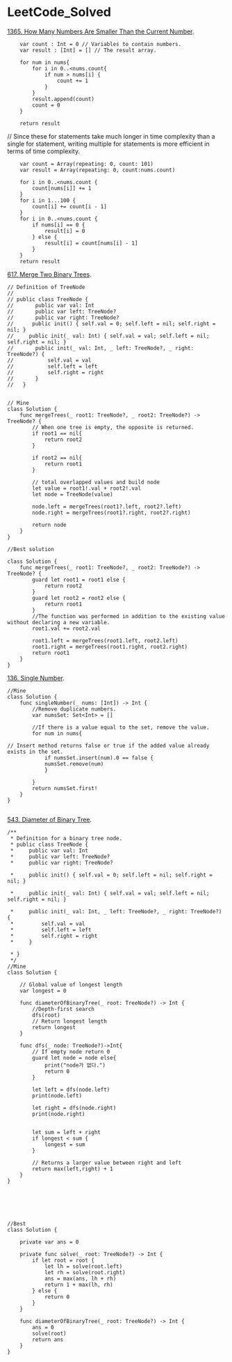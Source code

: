 # LeetCode_Solved


[1365. How Many Numbers Are Smaller Than the Current Number](https://leetcode.com/problems/how-many-numbers-are-smaller-than-the-current-number/).



        var count : Int = 0 // Variables to contain numbers.
        var result : [Int] = [] // The result array.
        
        for num in nums{
            for i in 0..<nums.count{
                if num > nums[i] {
                    count += 1
                }
            }
            result.append(count)
            count = 0
        }
         
        return result


// Since these for statements take much longer in time complexity than a single for statement, writing multiple for statements is more efficient in terms of time complexity.

        var count = Array(repeating: 0, count: 101)
        var result = Array(repeating: 0, count:nums.count)

        for i in 0..<nums.count {
            count[nums[i]] += 1
        }
        for i in 1...100 { 
            count[i] += count[i - 1]
        }
        for i in 0..<nums.count { 
            if nums[i] == 0 { 
                result[i] = 0
            } else { 
                result[i] = count[nums[i] - 1]
            }
        }
        return result

[617. Merge Two Binary Trees](https://leetcode.com/problems/merge-two-binary-trees/).
```
// Definition of TreeNode
//
// public class TreeNode {
//       public var val: Int
//       public var left: TreeNode?
//       public var right: TreeNode?
//      public init() { self.val = 0; self.left = nil; self.right = nil; }
//     public init(_ val: Int) { self.val = val; self.left = nil; self.right = nil; }
//       public init(_ val: Int, _ left: TreeNode?, _ right: TreeNode?) {
//           self.val = val
//           self.left = left
//           self.right = right
//       }
//   }


// Mine
class Solution {
    func mergeTrees(_ root1: TreeNode?, _ root2: TreeNode?) -> TreeNode? {
        // When one tree is empty, the opposite is returned.
        if root1 == nil{
            return root2
        }
        
        if root2 == nil{
            return root1
        }
        
        // total overlapped values and build node
        let value = root1!.val + root2!.val 
        let node = TreeNode(value)
        
        node.left = mergeTrees(root1?.left, root2?.left)
        node.right = mergeTrees(root1?.right, root2?.right)
        
        return node
    }
}

//Best solution

class Solution {
    func mergeTrees(_ root1: TreeNode?, _ root2: TreeNode?) -> TreeNode? {
        guard let root1 = root1 else {
            return root2
        }
        guard let root2 = root2 else {
            return root1
        }
        //The function was performed in addition to the existing value without declaring a new variable.
        root1.val += root2.val
        
        root1.left = mergeTrees(root1.left, root2.left)
        root1.right = mergeTrees(root1.right, root2.right)
        return root1
    }
}
```


[136. Single Number](https://leetcode.com/problems/single-number/).
```
//Mine
class Solution {
    func singleNumber(_ nums: [Int]) -> Int {
        //Remove duplicate numbers.
        var numsSet: Set<Int> = []
        
        //If there is a value equal to the set, remove the value.
        for num in nums{
            
// Insert method returns false or true if the added value already exists in the set.
            if numsSet.insert(num).0 == false {
            numsSet.remove(num)
            }
            
        }
        return numsSet.first!
    }
}


```

[543. Diameter of Binary Tree](https://leetcode.com/problems/diameter-of-binary-tree/).

```
/**
 * Definition for a binary tree node.
 * public class TreeNode {
 *     public var val: Int
 *     public var left: TreeNode?
 *     public var right: TreeNode?

 *     public init() { self.val = 0; self.left = nil; self.right = nil; }

 *     public init(_ val: Int) { self.val = val; self.left = nil; self.right = nil; }

 *     public init(_ val: Int, _ left: TreeNode?, _ right: TreeNode?) {
 *         self.val = val
 *         self.left = left
 *         self.right = right
 *     }

 * }
 */
//Mine
class Solution {
    
    // Global value of longest length 
    var longest = 0
    
    func diameterOfBinaryTree(_ root: TreeNode?) -> Int {
        //Depth-first search
        dfs(root)
        // Return longest length
        return longest
    }
    
    func dfs(_ node: TreeNode?)->Int{
        // If empty node return 0
        guard let node = node else{
            print("node가 없다.")
            return 0
        }

        let left = dfs(node.left)
        print(node.left)
       
        let right = dfs(node.right)
        print(node.right)
        

        let sum = left + right
        if longest < sum {
            longest = sum
        }
        
        // Returns a larger value between right and left
        return max(left,right) + 1
    }
}






//Best
class Solution {
	
	private var ans = 0
	
	private func solve(_ root: TreeNode?) -> Int {
		if let root = root {
			let lh = solve(root.left)
			let rh = solve(root.right)
			ans = max(ans, lh + rh)
			return 1 + max(lh, rh)
		} else {
			return 0
		}
	}
	
	func diameterOfBinaryTree(_ root: TreeNode?) -> Int {
		ans = 0
		solve(root)
		return ans
	}
}
```



